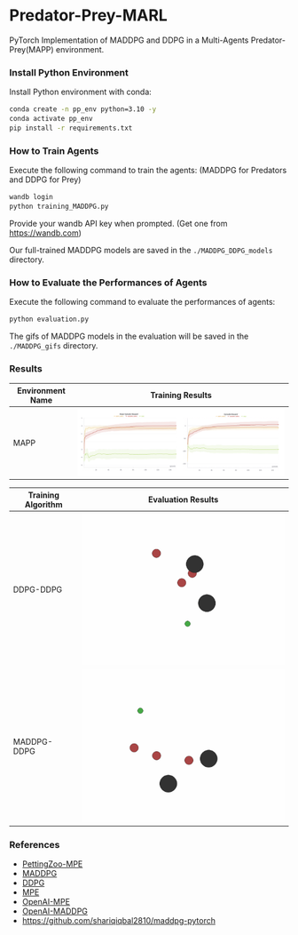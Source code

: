 # Predator-Prey-MARL
PyTorch Implementation of MADDPG and DDPG in a Multi-Agents Predator-Prey(MAPP) environment.

### Install Python Environment

Install Python environment with conda:

```bash
conda create -n pp_env python=3.10 -y
conda activate pp_env
pip install -r requirements.txt
```

### How to Train Agents

Execute the following command to train the agents: (MADDPG for Predators and DDPG for Prey)

```bash
wandb login
python training_MADDPG.py
```

Provide your wandb API key when prompted. (Get one from https://wandb.com)

Our full-trained MADDPG models are saved in the `./MADDPG_DDPG_models` directory.

### How to Evaluate the Performances of Agents

Execute the following command to evaluate the performances of agents:

```bash
python evaluation.py
```
The gifs of MADDPG models in the evaluation will be saved in the `./MADDPG_gifs` directory.

### Results

| Environment Name | Training Results                                       |
|------------------|--------------------------------------------------------|
| MAPP        | <img src="rewards.png" width="1000"/>    |

| Training Algorithm | Evaluation Results                                   |
|------------------|--------------------------------------------------------|
| DDPG-DDPG        | <img src="evaluate/DDPG_evaluate.gif" width="500"/>    |
| MADDPG-DDPG      | <img src="evaluate/MADDPG_evaluate.gif" width="500"/>  |


### References

- [PettingZoo-MPE](https://github.com/Farama-Foundation/PettingZoo)
- [MADDPG](http://arxiv.org/abs/1706.02275)
- [DDPG](http://arxiv.org/abs/1509.02971)
- [MPE](https://github.com/shariqiqbal2810/multiagent-particle-envs)
- [OpenAI-MPE](https://github.com/openai/multiagent-particle-envs)
- [OpenAI-MADDPG](https://github.com/openai/maddpg)
- https://github.com/shariqiqbal2810/maddpg-pytorch